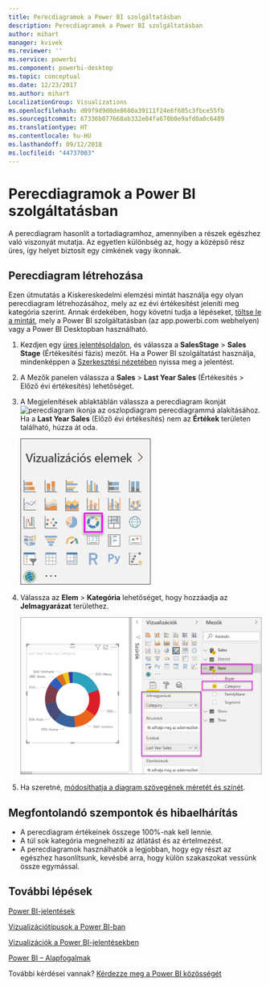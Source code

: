 ```yaml
---
title: Perecdiagramok a Power BI szolgáltatásban
description: Perecdiagramok a Power BI szolgáltatásban
author: mihart
manager: kvivek
ms.reviewer: ''
ms.service: powerbi
ms.component: powerbi-desktop
ms.topic: conceptual
ms.date: 12/23/2017
ms.author: mihart
LocalizationGroup: Visualizations
ms.openlocfilehash: d09f9d9d0de8608a39111f24e6f605c3fbce55fb
ms.sourcegitcommit: 67336b077668ab332e04fa670b0e9afd0a0c6489
ms.translationtype: HT
ms.contentlocale: hu-HU
ms.lasthandoff: 09/12/2018
ms.locfileid: "44737003"
---
```

# <a name="doughnut-charts-in-power-bi"></a>Perecdiagramok a Power BI szolgáltatásban
A perecdiagram hasonlít a tortadiagramhoz, amennyiben a részek egészhez való viszonyát mutatja. Az egyetlen különbség az, hogy a középső rész üres, így helyet biztosít egy címkének vagy ikonnak.

## <a name="create-a-doughnut-chart"></a>Perecdiagram létrehozása
Ezen útmutatás a Kiskereskedelmi elemzési mintát használja egy olyan perecdiagram létrehozásához, mely az ez évi értékesítést jeleníti meg kategória szerint. Annak érdekében, hogy követni tudja a lépéseket, [töltse le a mintát](../sample-datasets.md), mely a Power BI szolgáltatásban (az app.powerbi.com webhelyen) vagy a Power BI Desktopban használható.

1. Kezdjen egy [üres jelentésoldalon](../power-bi-report-add-page.md), és válassza a **SalesStage** \> **Sales Stage** (Értékesítési fázis) mezőt. Ha a Power BI szolgáltatást használja, mindenképpen a [Szerkesztési nézetében](../service-interact-with-a-report-in-editing-view.md) nyissa meg a jelentést.

2. A Mezők panelen válassza a **Sales** \> **Last Year Sales** (Értékesítés > Előző évi értékesítés) lehetőséget.  
   
3. A Megjelenítések ablaktáblán válassza a perecdiagram ikonját ![perecdiagram ikonja]() az oszlopdiagram perecdiagrammá alakításához. Ha a **Last Year Sales** (Előző évi értékesítés) nem az **Értékek** területen található, húzza át oda.
     
   ![](media/power-bi-visualization-doughnut-charts/power-bi-doughnut-chart.png)

4. Válassza az **Elem** \> **Kategória** lehetőséget, hogy hozzáadja az **Jelmagyarázat** területhez. 
     
    ![](media/power-bi-visualization-doughnut-charts/power-bi-doughnut-done.png)

5. Ha szeretné, [módosíthatja a diagram szövegének méretét és színét](power-bi-visualization-customize-title-background-and-legend.md). 

## <a name="considerations-and-troubleshooting"></a>Megfontolandó szempontok és hibaelhárítás
* A perecdiagram értékeinek összege 100%-nak kell lennie.
* A túl sok kategória megnehezíti az átlátást és az értelmezést.
* A perecdiagramok használhatók a legjobban, hogy egy részt az egészhez hasonlítsunk, kevésbé arra, hogy külön szakaszokat vessünk össze egymással. 

## <a name="next-steps"></a>További lépések
[Power BI-jelentések](../service-reports.md)

[Vizualizációtípusok a Power BI-ban](power-bi-visualization-types-for-reports-and-q-and-a.md)

[Vizualizációk a Power BI-jelentésekben](power-bi-report-visualizations.md)

[Power BI – Alapfogalmak](../service-basic-concepts.md)

További kérdései vannak? [Kérdezze meg a Power BI közösségét](http://community.powerbi.com/)

